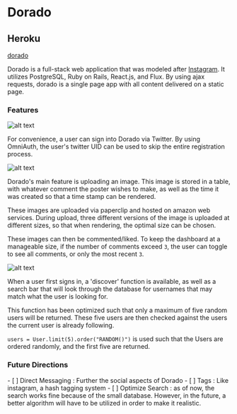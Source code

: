 <h1>Dorado</h1>

<h2>Heroku</h2>

[dorado](http://dorado.herokuapp.com/)

Dorado is a full-stack web application that was modeled after [Instagram](https://www.instagram.com/?hl=en). It utilizes PostgreSQL, Ruby on Rails, React.js, and Flux. By using ajax requests, dorado is a single page app with all content delivered on a static page.

<h3> Features </h3>

![alt text](http://i.imgur.com/HNZxYkp.jpg)

For convenience, a user can sign into Dorado via Twitter. By using OmniAuth, the user's twitter UID can be used to skip the entire registration process.

![alt text](http://i.imgur.com/rFl414k.png)

Dorado's main feature is uploading an image. This image is stored in a table, with whatever comment the poster wishes to make, as well as the time it was created so that a time stamp can be rendered.

These images are uploaded via paperclip and hosted on amazon web services. During upload, three different versions of the image is uploaded at different sizes, so that when rendering, the optimal size can be chosen.

These images can then be commented/liked. To keep the dashboard at a manageable size, if the number of comments exceed `3`, the user can toggle to see all comments, or only the most recent `3`.

![alt text](http://i.imgur.com/svcrhKu.png)

When a user first signs in, a 'discover' function is available, as well as a search bar that will look through the database for usernames that may match what the user is looking for.

This function has been optimized such that only a maximum of five random users will be returned. These five users are then checked against the users the current user is already following.

`users = User.limit(5).order("RANDOM()")` is used such that the Users are ordered randomly, and the first five are returned.

<h3>Future Directions</h3>
- [ ] Direct Messaging : Further the social aspects of Dorado
- [ ] Tags : Like instagram, a hash tagging system
- [ ] Optimize Search : as of now, the search works fine because of the small database. However, in the future, a better algorithm will have to be utilized in order to make it realistic.
